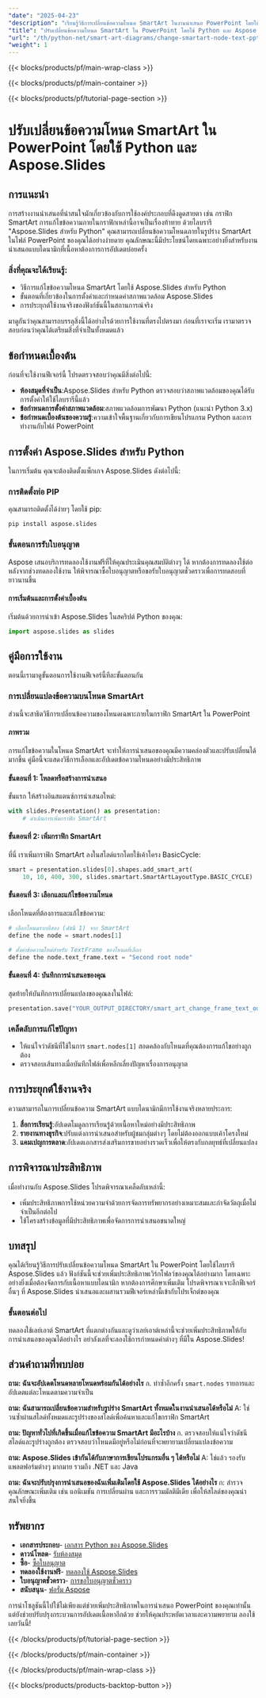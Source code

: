 ```yaml
---
"date": "2025-04-23"
"description": "เรียนรู้วิธีการเปลี่ยนข้อความโหนด SmartArt ในงานนำเสนอ PowerPoint โดยใช้ Python กับไลบรารี Aspose.Slides เหมาะอย่างยิ่งสำหรับการอัปเดตเนื้อหาแบบไดนามิก"
"title": "ปรับเปลี่ยนข้อความโหนด SmartArt ใน PowerPoint โดยใช้ Python และ Aspose.Slides"
"url": "/th/python-net/smart-art-diagrams/change-smartart-node-text-ppt-aspose-python/"
"weight": 1
---
```


{{< blocks/products/pf/main-wrap-class >}}

{{< blocks/products/pf/main-container >}}

{{< blocks/products/pf/tutorial-page-section >}}
# ปรับเปลี่ยนข้อความโหนด SmartArt ใน PowerPoint โดยใช้ Python และ Aspose.Slides

## การแนะนำ
การสร้างงานนำเสนอที่น่าสนใจมักเกี่ยวข้องกับการใช้องค์ประกอบที่ดึงดูดสายตา เช่น กราฟิก SmartArt การแก้ไขข้อความภายในกราฟิกเหล่านี้อาจเป็นเรื่องท้าทาย ด้วยไลบรารี "Aspose.Slides สำหรับ Python" คุณสามารถเปลี่ยนข้อความโหนดภายในรูปร่าง SmartArt ในไฟล์ PowerPoint ของคุณได้อย่างง่ายดาย คุณลักษณะนี้มีประโยชน์โดยเฉพาะอย่างยิ่งสำหรับงานนำเสนอแบบไดนามิกที่เนื้อหาต้องการการอัปเดตบ่อยครั้ง

### สิ่งที่คุณจะได้เรียนรู้:
- วิธีการแก้ไขข้อความโหนด SmartArt โดยใช้ Aspose.Slides สำหรับ Python
- ขั้นตอนที่เกี่ยวข้องในการตั้งค่าและกำหนดค่าสภาพแวดล้อม Aspose.Slides
- การประยุกต์ใช้งานจริงของฟังก์ชันนี้ในสถานการณ์จริง

มาดูกันว่าคุณสามารถบรรลุสิ่งนี้ได้อย่างไรด้วยการใช้งานที่ตรงไปตรงมา ก่อนที่เราจะเริ่ม เรามาตรวจสอบก่อนว่าคุณได้เตรียมสิ่งที่จำเป็นทั้งหมดแล้ว

## ข้อกำหนดเบื้องต้น
ก่อนที่จะใช้งานฟีเจอร์นี้ โปรดตรวจสอบว่าคุณมีสิ่งต่อไปนี้:

- **ห้องสมุดที่จำเป็น**:Aspose.Slides สำหรับ Python ตรวจสอบว่าสภาพแวดล้อมของคุณได้รับการตั้งค่าให้ใช้ไลบรารีนี้แล้ว
- **ข้อกำหนดการตั้งค่าสภาพแวดล้อม**:สภาพแวดล้อมการพัฒนา Python (แนะนำ Python 3.x)
- **ข้อกำหนดเบื้องต้นของความรู้**:ความเข้าใจพื้นฐานเกี่ยวกับการเขียนโปรแกรม Python และการทำงานกับไฟล์ PowerPoint

## การตั้งค่า Aspose.Slides สำหรับ Python
ในการเริ่มต้น คุณจะต้องติดตั้งแพ็กเกจ Aspose.Slides ดังต่อไปนี้:

### การติดตั้งท่อ PIP
คุณสามารถติดตั้งได้ง่ายๆ โดยใช้ pip:
```bash
pip install aspose.slides
```

### ขั้นตอนการรับใบอนุญาต
Aspose เสนอบริการทดลองใช้งานฟรีที่ให้คุณประเมินคุณสมบัติต่างๆ ได้ หากต้องการทดลองใช้ต่อหลังจากช่วงทดลองใช้งาน ให้พิจารณาซื้อใบอนุญาตหรือขอรับใบอนุญาตชั่วคราวเพื่อการทดสอบที่ยาวนานขึ้น

#### การเริ่มต้นและการตั้งค่าเบื้องต้น
เริ่มต้นด้วยการนำเข้า Aspose.Slides ในสคริปต์ Python ของคุณ:
```python
import aspose.slides as slides
```

## คู่มือการใช้งาน
ตอนนี้เรามาดูขั้นตอนการใช้งานฟีเจอร์นี้ทีละขั้นตอนกัน

### การเปลี่ยนแปลงข้อความบนโหนด SmartArt
ส่วนนี้จะสาธิตวิธีการเปลี่ยนข้อความของโหนดเฉพาะภายในกราฟิก SmartArt ใน PowerPoint

#### ภาพรวม
การแก้ไขข้อความในโหนด SmartArt จะทำให้การนำเสนอของคุณมีความคล่องตัวและปรับเปลี่ยนได้มากขึ้น คู่มือนี้จะแสดงวิธีการเลือกและอัปเดตข้อความโหนดอย่างมีประสิทธิภาพ

#### ขั้นตอนที่ 1: โหลดหรือสร้างการนำเสนอ
ขั้นแรก ให้สร้างอินสแตนซ์การนำเสนอใหม่:
```python
with slides.Presentation() as presentation:
    # ดำเนินการเพิ่มกราฟิก SmartArt
```

#### ขั้นตอนที่ 2: เพิ่มกราฟิก SmartArt
ที่นี่ เราเพิ่มกราฟิก SmartArt ลงในสไลด์แรกโดยใช้เค้าโครง BasicCycle:
```python
smart = presentation.slides[0].shapes.add_smart_art(
    10, 10, 400, 300, slides.smartart.SmartArtLayoutType.BASIC_CYCLE)
```

#### ขั้นตอนที่ 3: เลือกและแก้ไขข้อความโหนด
เลือกโหนดที่ต้องการและแก้ไขข้อความ:
```python
# เลือกโหนดรากที่สอง (ดัชนี 1) จาก SmartArt
define the node = smart.nodes[1]

# ตั้งค่าข้อความใหม่สำหรับ TextFrame ของโหนดที่เลือก
define the node.text_frame.text = "Second root node"
```

#### ขั้นตอนที่ 4: บันทึกการนำเสนอของคุณ
สุดท้ายให้บันทึกการเปลี่ยนแปลงของคุณลงในไฟล์:
```python
presentation.save("YOUR_OUTPUT_DIRECTORY/smart_art_change_frame_text_out.pptx", slides.export.SaveFormat.PPTX)
```

### เคล็ดลับการแก้ไขปัญหา
- ให้แน่ใจว่าดัชนีที่ใช้ในการ `smart.nodes[1]` สอดคล้องกับโหนดที่คุณต้องการแก้ไขอย่างถูกต้อง
- ตรวจสอบเส้นทางเมื่อบันทึกไฟล์เพื่อหลีกเลี่ยงปัญหาเรื่องการอนุญาต

## การประยุกต์ใช้งานจริง
ความสามารถในการเปลี่ยนข้อความ SmartArt แบบไดนามิกมีการใช้งานจริงหลายประการ:
1. **สื่อการเรียนรู้**:อัปเดตโมดูลการเรียนรู้ด้วยเนื้อหาใหม่อย่างมีประสิทธิภาพ
2. **รายงานทางธุรกิจ**:ปรับแต่งการนำเสนอสำหรับผู้ชมกลุ่มต่างๆ โดยไม่ต้องออกแบบเค้าโครงใหม่
3. **แคมเปญการตลาด**:อัปเดตเอกสารส่งเสริมการขายอย่างรวดเร็วเพื่อให้ตรงกับกลยุทธ์ที่เปลี่ยนแปลง

## การพิจารณาประสิทธิภาพ
เมื่อทำงานกับ Aspose.Slides โปรดพิจารณาเคล็ดลับเหล่านี้:
- เพิ่มประสิทธิภาพการใช้หน่วยความจำด้วยการจัดการทรัพยากรอย่างเหมาะสมและกำจัดวัตถุเมื่อไม่จำเป็นอีกต่อไป
- ใช้โครงสร้างข้อมูลที่มีประสิทธิภาพเพื่อจัดการการนำเสนอขนาดใหญ่

## บทสรุป
คุณได้เรียนรู้วิธีการปรับเปลี่ยนข้อความโหนด SmartArt ใน PowerPoint โดยใช้ไลบรารี Aspose.Slides แล้ว ฟังก์ชันนี้จะช่วยเพิ่มประสิทธิภาพเวิร์กโฟลว์ของคุณได้อย่างมาก โดยเฉพาะอย่างยิ่งเมื่อต้องจัดการกับเนื้อหาแบบไดนามิก หากต้องการศึกษาเพิ่มเติม โปรดพิจารณาเจาะลึกฟีเจอร์อื่นๆ ที่ Aspose.Slides นำเสนอและผสานรวมฟีเจอร์เหล่านี้เข้ากับโปรเจ็กต์ของคุณ

### ขั้นตอนต่อไป
ทดลองใช้เลย์เอาต์ SmartArt ที่แตกต่างกันและดูว่าเลย์เอาต์เหล่านี้จะช่วยเพิ่มประสิทธิภาพให้กับการนำเสนอของคุณได้อย่างไร อย่าลังเลที่จะลองใช้การกำหนดค่าต่างๆ ที่มีใน Aspose.Slides!

## ส่วนคำถามที่พบบ่อย
**ถาม: ฉันจะอัปเดตโหนดหลายโหนดพร้อมกันได้อย่างไร**
ก. ทำซ้ำอีกครั้ง `smart.nodes` รายการและอัปเดตแต่ละโหนดตามความจำเป็น

**ถาม: ฉันสามารถเปลี่ยนข้อความสำหรับรูปร่าง SmartArt ทั้งหมดในงานนำเสนอได้หรือไม่**
A: ใช่ วนซ้ำผ่านสไลด์ทั้งหมดและรูปร่างของสไลด์เพื่อค้นหาและแก้ไขกราฟิก SmartArt

**ถาม: ปัญหาทั่วไปที่เกิดขึ้นเมื่อแก้ไขข้อความ SmartArt มีอะไรบ้าง**
ก. ตรวจสอบให้แน่ใจว่าดัชนีสไลด์และรูปร่างถูกต้อง ตรวจสอบว่าโหนดมีอยู่หรือไม่ก่อนที่จะพยายามเปลี่ยนแปลงข้อความ

**ถาม: Aspose.Slides เข้ากันได้กับภาษาการเขียนโปรแกรมอื่น ๆ ได้หรือไม่**
A: ใช่แล้ว รองรับแพลตฟอร์มต่างๆ มากมาย รวมถึง .NET และ Java

**ถาม: ฉันจะปรับปรุงการนำเสนอของฉันเพิ่มเติมโดยใช้ Aspose.Slides ได้อย่างไร**
ก: สำรวจคุณลักษณะเพิ่มเติม เช่น แอนิเมชัน การเปลี่ยนผ่าน และการรวมมัลติมีเดีย เพื่อให้สไลด์ของคุณน่าสนใจยิ่งขึ้น

## ทรัพยากร
- **เอกสารประกอบ**- [เอกสาร Python ของ Aspose.Slides](https://reference.aspose.com/slides/python-net/)
- **ดาวน์โหลด**- [รับห้องสมุด](https://releases.aspose.com/slides/python-net/)
- **ซื้อ**- [ซื้อใบอนุญาต](https://purchase.aspose.com/buy)
- **ทดลองใช้งานฟรี**- [ทดลองใช้ Aspose.Slides](https://releases.aspose.com/slides/python-net/)
- **ใบอนุญาตชั่วคราว**- [การขอใบอนุญาตชั่วคราว](https://purchase.aspose.com/temporary-license/)
- **สนับสนุน**- [ฟอรั่ม Aspose](https://forum.aspose.com/c/slides/11)

การนำโซลูชันนี้ไปใช้ไม่เพียงแต่ช่วยเพิ่มประสิทธิภาพในการนำเสนอ PowerPoint ของคุณเท่านั้น แต่ยังช่วยปรับปรุงกระบวนการอัปเดตเนื้อหาอีกด้วย ช่วยให้คุณประหยัดเวลาและความพยายาม ลองใช้เลยวันนี้!

{{< /blocks/products/pf/tutorial-page-section >}}

{{< /blocks/products/pf/main-container >}}

{{< /blocks/products/pf/main-wrap-class >}}

{{< blocks/products/products-backtop-button >}}